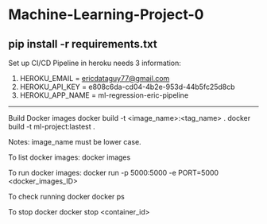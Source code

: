 # Machine-Learning-Project-0
pip install -r requirements.txt
---
Set up CI/CD Pipeline in heroku needs 3 information:
1. HEROKU_EMAIL = ericdataguy77@gmail.com
2. HEROKU_API_KEY = e808c6da-cd04-4b2e-953d-44b5fc25d8cb
3. HEROKU_APP_NAME = ml-regression-eric-pipeline
--- 
Build Docker images
docker build -t <image_name>:<tag_name> .
docker build -t ml-project:lastest .

Notes: image_name must be lower case.

To list docker images:
docker images

To run docker images:
docker run -p 5000:5000 -e PORT=5000 <docker_images_ID>

To check running docker
docker ps

To stop docker
docker stop <container_id>

